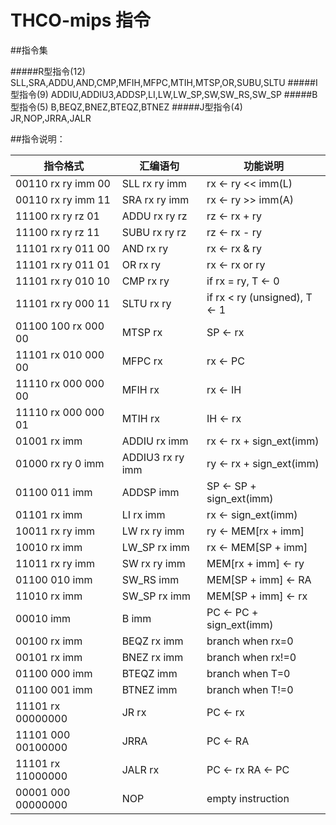 # THCO-mips 指令

##指令集

#####R型指令(12)
SLL,SRA,ADDU,AND,CMP,MFIH,MFPC,MTIH,MTSP,OR,SUBU,SLTU
#####I型指令(9)
ADDIU,ADDIU3,ADDSP,LI,LW,LW\_SP,SW,SW\_RS,SW_SP 
#####B型指令(5)
B,BEQZ,BNEZ,BTEQZ,BTNEZ
#####J型指令(4)
JR,NOP,JRRA,JALR

##指令说明：

|      指令格式      |     汇编语句    |      功能说明     |
|--------------------|-----------------|-------------------|
| 00110 rx ry imm 00 | SLL rx ry imm   | rx ← ry << imm(L) |
| 00110 rx ry imm 11 | SRA rx ry imm   | rx ← ry >> imm(A) |
| 11100 rx ry rz 01  | ADDU rx ry rz   | rz ← rx + ry      |
| 11100 rx ry rz 11  | SUBU rx ry rz   | rz ← rx - ry      |
| 11101 rx ry 011 00 | AND rx ry       | rx ← rx & ry      |
| 11101 rx ry 011 01 | OR rx ry        | rx ← rx or ry     |
| 11101 rx ry 010 10 | CMP rx ry       | if rx = ry, T ← 0 |
| 11101 rx ry 000 11 | SLTU rx ry      | if rx < ry (unsigned), T ← 1  |
| 01100 100 rx 000 00 | MTSP rx        | SP ← rx           |
| 11101 rx 010 000 00 | MFPC rx        | rx ← PC           |
| 11110 rx 000 000 00 | MFIH rx        | rx ← IH           |
| 11110 rx 000 000 01 | MTIH rx        | IH ← rx           |
| 01001 rx imm       | ADDIU rx imm    | rx ← rx + sign_ext(imm) |
| 01000 rx ry 0 imm | ADDIU3 rx ry imm | ry ← rx + sign_ext(imm) |
| 01100 011 imm      | ADDSP imm       | SP ← SP + sign_ext(imm) |
| 01101 rx imm       | LI rx imm       | rx ← sign_ext(imm) |
| 10011 rx ry imm    | LW rx ry imm    | ry ← MEM[rx + imm] |
| 10010 rx imm       | LW_SP rx imm    | rx ← MEM[SP + imm] |
| 11011 rx ry imm    | SW rx ry imm    | MEM[rx + imm] ← ry |
| 01100 010 imm      | SW_RS imm       | MEM[SP + imm] ← RA |
| 11010 rx imm       | SW_SP rx imm    | MEM[SP + imm] ← rx |
| 00010 imm          | B imm           | PC ← PC + sign_ext(imm) |
| 00100 rx imm       | BEQZ rx imm     | branch when rx=0   |
| 00101 rx imm       | BNEZ rx imm     | branch when rx!=0  |
| 01100 000 imm      | BTEQZ imm       | branch when T=0    |
| 01100 001 imm      | BTNEZ imm       | branch when T!=0   |
| 11101 rx 00000000  | JR rx           | PC ← rx            |
| 11101 000 00100000 | JRRA            | PC ← RA            |
| 11101 rx 11000000  | JALR rx         | PC ← rx RA ← PC    |
| 00001 000 00000000 | NOP             | empty instruction  |